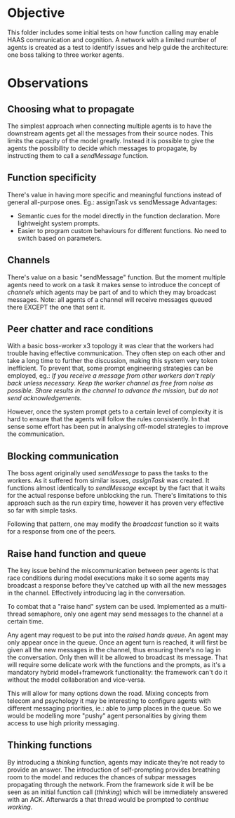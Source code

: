 # Objective
This folder includes some initial tests on how function calling may enable HAAS communication and cognition. A network with a limited number of agents is created as a test to identify issues and help guide the architecture: one boss talking to three worker agents.

# Observations
## Choosing what to propagate
The simplest approach when connecting multiple agents is to have the downstream agents get all the messages from their source nodes. This limits the capacity of the model greatly.
Instead it is possible to give the agents the possibility to decide which messages to propagate, by instructing them to call a *sendMessage* function.

## Function specificity
There's value in having more specific and meaningful functions instead of general all-purpose ones. Eg.: assignTask vs sendMessage
Advantages:
- Semantic cues for the model directly in the function declaration. More lightweight system prompts.
- Easier to program custom behaviours for different functions. No need to switch based on parameters.

## Channels
There's value on a basic "sendMessage" function. But the moment multiple agents need to work on a task it makes sense to introduce the concept of *channels* which agents may be part of and to which they may broadcast messages.
Note: all agents of a channel will receive messages queued there EXCEPT the one that sent it.

## Peer chatter and race conditions
With a basic boss-worker x3 topology it was clear that the workers had trouble having effective communication. They often step on each other and take a long time to further the discussion, making this system very token inefficient.
To prevent that, some prompt engineering strategies can be employed, eg.: *If you receive a message from other workers don't reply back unless necessary. Keep the worker channel as free from noise as possible. Share results in the channel to advance the mission, but do not send acknowledgements.*

However, once the system prompt gets to a certain level of complexity it is hard to ensure that the agents will follow the rules consistently. In that sense some effort has been put in analysing off-model strategies to improve the communication.

## Blocking communication
The boss agent originally used *sendMessage* to pass the tasks to the workers. As it suffered from similar issues, *assignTask* was created. It functions almost identically to *sendMessage* except by the fact that it waits for the actual response before unblocking the run.
There's limitations to this approach such as the run expiry time, however it has proven very effective so far with simple tasks.

Following that pattern, one may modify the *broadcast* function so it waits for a response from one of the peers. 

## Raise hand function and queue
The key issue behind the miscommunication between peer agents is that race conditions during model executions make it so some agents may broadcast a response before they've catched up with all the new messages in the channel. Effectively introducing lag in the conversation.

To combat that a "raise hand" system can be used. Implemented as a multi-thread semaphore, only one agent may send messages to the channel at a certain time.

Any agent may request to be put into the *raised hands queue*. An agent may only appear once in the queue.
Once an agent turn is reached, it will first be given all the new messages in the channel, thus ensuring there's no lag in the conversation. Only then will it be allowed to broadcast its message.
That will require some delicate work with the functions and the prompts, as it's a mandatory hybrid model+framework functionality: the framework can't do it without the model collaboration and vice-versa. 

This will allow for many options down the road. Mixing concepts from telecom and psychology it may be interesting to configure agents with different messaging priorities, ie.: able to jump places in the queue. So we would be modelling more "pushy" agent personalities by giving them access to use high priority messaging.

## Thinking functions
By introducing a *thinking* function, agents may indicate they’re not ready to provide an answer. The introduction of self-prompting provides breathing room to the model and reduces the chances of subpar messages propagating through the network. 
From the framework side it will be be seen as an initial function call (*thinking*) which will be immediately answered with an ACK. Afterwards a that thread would be prompted to *continue working*.